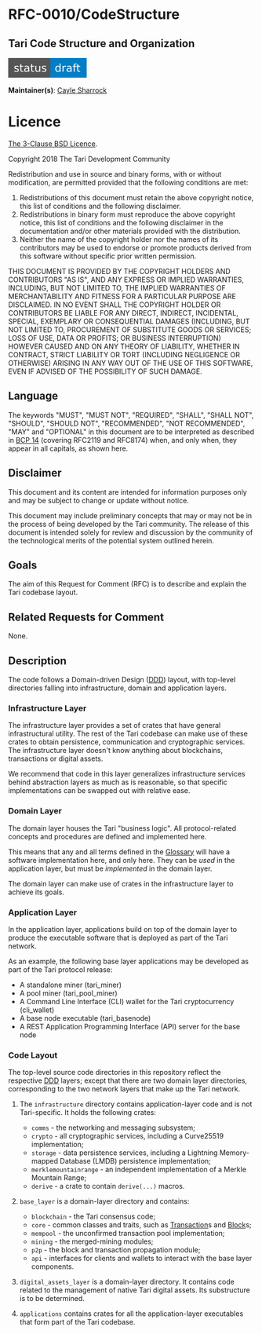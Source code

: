 # RFC-0010/CodeStructure

## Tari Code Structure and Organization

![status: draft](theme/images/status-draft.svg)

**Maintainer(s)**: [Cayle Sharrock](https://github.com/CjS77)

# Licence

[The 3-Clause BSD Licence](https://opensource.org/licenses/BSD-3-Clause).

Copyright 2018 The Tari Development Community

Redistribution and use in source and binary forms, with or without modification, are permitted provided that the
following conditions are met:

1. Redistributions of this document must retain the above copyright notice, this list of conditions and the following
   disclaimer.
2. Redistributions in binary form must reproduce the above copyright notice, this list of conditions and the following
   disclaimer in the documentation and/or other materials provided with the distribution.
3. Neither the name of the copyright holder nor the names of its contributors may be used to endorse or promote products
   derived from this software without specific prior written permission.

THIS DOCUMENT IS PROVIDED BY THE COPYRIGHT HOLDERS AND CONTRIBUTORS "AS IS", AND ANY EXPRESS OR IMPLIED WARRANTIES,
INCLUDING, BUT NOT LIMITED TO, THE IMPLIED WARRANTIES OF MERCHANTABILITY AND FITNESS FOR A PARTICULAR PURPOSE ARE
DISCLAIMED. IN NO EVENT SHALL THE COPYRIGHT HOLDER OR CONTRIBUTORS BE LIABLE FOR ANY DIRECT, INDIRECT, INCIDENTAL,
SPECIAL, EXEMPLARY OR CONSEQUENTIAL DAMAGES (INCLUDING, BUT NOT LIMITED TO, PROCUREMENT OF SUBSTITUTE GOODS OR
SERVICES; LOSS OF USE, DATA OR PROFITS; OR BUSINESS INTERRUPTION) HOWEVER CAUSED AND ON ANY THEORY OF LIABILITY,
WHETHER IN CONTRACT, STRICT LIABILITY OR TORT (INCLUDING NEGLIGENCE OR OTHERWISE) ARISING IN ANY WAY OUT OF THE USE OF
THIS SOFTWARE, EVEN IF ADVISED OF THE POSSIBILITY OF SUCH DAMAGE.

## Language

The keywords "MUST", "MUST NOT", "REQUIRED", "SHALL", "SHALL NOT", "SHOULD", "SHOULD NOT", "RECOMMENDED", 
"NOT RECOMMENDED", "MAY" and "OPTIONAL" in this document are to be interpreted as described in 
[BCP 14](https://tools.ietf.org/html/bcp14) (covering RFC2119 and RFC8174) when, and only when, they appear in all capitals, as 
shown here.

## Disclaimer

This document and its content are intended for information purposes only and may be subject to change or update
without notice.

This document may include preliminary concepts that may or may not be in the process of being developed by the Tari
community. The release of this document is intended solely for review and discussion by the community of the
technological merits of the potential system outlined herein.

## Goals

The aim of this Request for Comment (RFC) is to describe and explain the Tari codebase layout.

## Related Requests for Comment

None.

## Description

The code follows a Domain-driven Design ([DDD]) layout, with top-level directories falling into infrastructure, domain
and application layers.

### Infrastructure Layer

The infrastructure layer provides a set of crates that have general infrastructural utility. The rest of the Tari codebase can make use
of these crates to obtain persistence, communication and cryptographic services. The infrastructure layer doesn't know
anything about blockchains, transactions or digital assets.

We recommend that code in this layer generalizes infrastructure services behind abstraction layers as much as is
reasonable, so that specific implementations can be swapped out with relative ease.

### Domain Layer

The domain layer houses the Tari "business logic". All protocol-related concepts and procedures are defined and
implemented here.

This means that any and all terms defined in the [Glossary] will have a software implementation here, and only here.
They can be _used_ in the application layer, but must be *implemented* in the domain layer.

The domain layer can make use of crates in the infrastructure layer to achieve its goals.

### Application Layer

In the application layer, applications build on top of the domain layer to produce the executable software that is 
deployed as part of the Tari network.

As an example, the following base layer applications may be developed as part of the Tari protocol release:

* A standalone miner (tari_miner)
* A pool miner (tari_pool_miner)
* A Command Line Interface (CLI) wallet for the Tari cryptocurrency (cli_wallet)
* A base node executable (tari_basenode)
* A REST Application Programming Interface (API) server for the base node

### Code Layout

The top-level source code directories in this repository reflect the respective [DDD] layers; except that there are two
domain layer directories, corresponding to the two network layers that make up the Tari network.

1. The `infrastructure` directory contains application-layer code and is not Tari-specific. It holds the following
   crates:
    - `comms` - the networking and messaging subsystem;
    - `crypto` - all cryptographic services, including a Curve25519 implementation;
    - `storage` - data persistence services, including a Lightning Memory-mapped Database (LMDB) persistence implementation;
    - `merklemountainrange` - an independent implementation of a Merkle Mountain Range;
   -  `derive` - a crate to contain `derive(...)` macros.

1. `base_layer` is a domain-layer directory and contains:
    - `blockchain` - the Tari consensus code;
    - `core` - common classes and traits, such as [Transaction]s and [Block]s;
    - `mempool` - the unconfirmed transaction pool implementation;
    - `mining` - the merged-mining modules;
    - `p2p` - the block and transaction propagation module;
    - `api` - interfaces for clients and wallets to interact with the base layer components.
1. `digital_assets_layer` is a domain-layer directory. It contains code related to the management of native Tari digital
   assets. Its substructure is to be determined.
1. `applications` contains crates for all the application-layer executables that form part of the Tari codebase.


[Glossary]: ../Glossary.md "Glossary"
[DDD]: https://en.wikipedia.org/wiki/Domain-driven_design "Wikipedia: Domain Driven Design"
[transaction]: ../Glossary.md#transaction
[block]: ../Glossary.md#block
